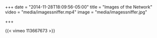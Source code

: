 +++
date = "2014-11-28T18:09:56-05:00"
title = "Images of the Network"
video = "media/imagessniffer.mp4"
image = "media/imagessniffer.jpg"

+++

{{< vimeo 113667673 >}}